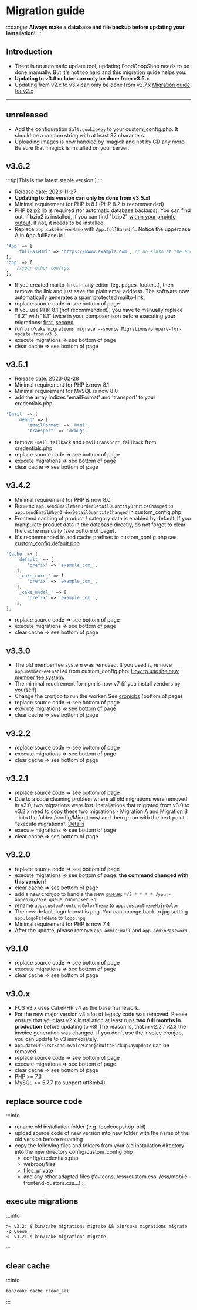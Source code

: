 # Migration guide

:::danger
**Always make a database and file backup before updating your installation!**
:::

## Introduction
* There is no automatic update tool, updating FoodCoopShop needs to be done manually. But it's not too hard and this migration guide helps you.
* **Updating to v3.6 or later can only be done from v3.5.x**
* Updating from v2.x to v3.x can only be done from v2.7.x [Migration guide for v2.x](/dev/migration-guide-v2)

* * *

## unreleased

* Add the configuration `Salt.cookieKey` to your custom_config.php. It should be a random string with at least 32 characters.
* Uploading images is now handled by Imagick and not by GD any more. Be sure that Imagick is installed on your server.

## v3.6.2

:::tip[This is the latest stable version.]
:::

* Release date: 2023-11-27
* **Updating to this version can only be done from v3.5.x!**
* Minimal requirement for PHP is 8.1 (PHP 8.2 is recommended)
* PHP bzip2 lib is required (for automatic database backups). You can find out, if bzip2 is installed, if you can find "bzip2" [within your phpinfo output](https://www.internetwerk.de/support/webhosting/php-info-datei-erstellen-und-konfiguration-anzeigen). If not, it needs to be installed.
* Replace `app.cakeServerName` with `App.fullBaseUrl`. Notice the uppercase A in **A**pp.fullBaseUrl:
```php
'App' => [
    'fullBaseUrl' => 'https://wwww.example.com', // no slash at the end!
],
'app' => [
    //your other configs
],
```
* If you created mailto-links in any editor (eg. pages, footer...), then remove the link and just save the plain email address. The software now automatically generates a spam protected mailto-link.
* replace source code => see bottom of page
* If you use PHP 8.1 (not recommended!), you have to manually replace "8.2" with "8.1" twice in your composer.json before executing your migrations: [first](https://github.com/foodcoopshop/foodcoopshop/blob/d3d10e33a2f6e26854b8ced4389dae13d7197b63/composer.json#L14), [second](https://github.com/foodcoopshop/foodcoopshop/blob/d3d10e33a2f6e26854b8ced4389dae13d7197b63/composer.json#L22)
* run `bin/cake migrations migrate --source Migrations/prepare-for-update-from-v3.5`
* execute migrations => see bottom of page
* clear cache => see bottom of page

## v3.5.1

* Release date: 2023-02-28
* Minimal requirement for PHP is now 8.1
* Minimal requirement for MySQL is now 8.0
* add the array indizes 'emailFormat' and 'transport' to your credentials.php:
```php
'Email' => [
    'debug' => [
        'emailFormat' => 'html',
        'transport' => 'debug',
```
* remove `Email.fallback` and `EmailTransport.fallback` from credentials.php
* replace source code => see bottom of page
* execute migrations => see bottom of page
* clear cache => see bottom of page

## v3.4.2
* Minimal requirement for PHP is now 8.0
* Rename `app.sendEmailWhenOrderDetailQuantityOrPriceChanged` to `app.sendEmailWhenOrderDetailQuantityChanged` in custom_config.php
* Frontend caching of product / category data is enabled by default. If you manipulate product data in the database directly, do not forget to clear the cache manually (see bottom of page).
* It's recommended to add cache prefixes to custom_config.php see [custom_config.default.php](https://github.com/foodcoopshop/foodcoopshop/blob/main/config/custom_config.default.php)
```php
'Cache' => [
    'default' => [
        'prefix' => 'example_com_',
    ],
    '_cake_core_' => [
        'prefix' => 'example_com_',
    ],
    '_cake_model_' => [
        'prefix' => 'example_com_',
    ],
],
```
* replace source code => see bottom of page
* execute migrations => see bottom of page
* clear cache => see bottom of page

## v3.3.0
* The old member fee system was removed. If you used it, remove `app.memberFeeEnabled` from custom_config.php. [How to use the new member fee system](https://foodcoopshop.github.io/de/mitgliedsbeitraege.html).
* The minimal requirement for npm is now v7 (if you install vendors by yourself)
* Change the cronjob to run the worker. See [cronjobs](/dev/cronjobs) (bottom of page)
* replace source code => see bottom of page
* execute migrations => see bottom of page
* clear cache  => see bottom of page

## v3.2.2
* replace source code => see bottom of page
* execute migrations => see bottom of page
* clear cache  => see bottom of page

## v3.2.1
* replace source code => see bottom of page
* Due to a code cleaning problem where all old migrations were removed in v3.0, two migrations were lost. Installations that migrated from v3.0 to v3.2.x need to copy these two migrations - [Migration A](https://github.com/foodcoopshop/foodcoopshop/blob/1d7561acd589eb0f4cc04b33c960dcef6cb4c414/config/Migrations/20200319092123_ChangeDefaultTableCollationToUtf8mb4.php) and [Migration B](https://github.com/foodcoopshop/foodcoopshop/blob/1d7561acd589eb0f4cc04b33c960dcef6cb4c414/config/Migrations/20200319192745_MarkPricePerUnitAsSaved.php) - into the folder /config/Migrations/ and then go on with the next point "execute migrations". [Details](https://github.com/foodcoopshop/foodcoopshop/issues/649)
* execute migrations => see bottom of page
* clear cache  => see bottom of page

## v3.2.0
* replace source code => see bottom of page
* execute migrations => see bottom of page: **the command changed with this version!**
* clear cache  => see bottom of page
* add a new cronjob to handle the new [queue](https://github.com/dereuromark/cakephp-queue): `*/5 * * * * /your-app/bin/cake queue runworker -q`
* rename `app.customFrontendColorTheme` to `app.customThemeMainColor`
* The new default logo format is png. You can change back to jpg setting `app.logoFileName` to `logo.jpg`
* Minimal requirement for PHP is now 7.4
* After the update, please remove `app.adminEmail` and `app.adminPassword`.

## v3.1.0
* replace source code => see bottom of page
* execute migrations => see bottom of page
* clear cache  => see bottom of page

## v3.0.x
* FCS v3.x uses CakePHP v4 as the base framework.
* For the new major version v3 a lot of legacy code was removed. Please ensure that your last v2.x installation at least runs **two full months in production** before updating to v3! The reason is, that in v2.2 / v2.3 the invoice generation was changed. If you don't use the invoice cronjob, you can update to v3 immediately.
* `app.dateOfFirstSendInvoiceCronjobWithPickupDayUpdate` can be removed
* replace source code => see bottom of page
* execute migrations => see bottom of page
* clear cache  => see bottom of page
* PHP >= 7.3
* MySQL >= 5.7.7 (to support utf8mb4)


## replace source code

:::info
* rename old installation folder (e.g. foodcoopshop-old)
* upload source code of new version into new folder with the name of the old version before renaming
* copy the following files and folders from your old installation directory into the new directory
config/custom_config.php
    * config/credentials.php
    * webroot/files
    * files_private
    * and any other adapted files (favicons, /css/custom.css, /css/mobile-frontend-custom.css...)
:::

## execute migrations

:::info
```
>= v3.2: $ bin/cake migrations migrate && bin/cake migrations migrate -p Queue
<  v3.2: $ bin/cake migrations migrate
```
:::

## clear cache

:::info
```
bin/cake cache clear_all
```
:::